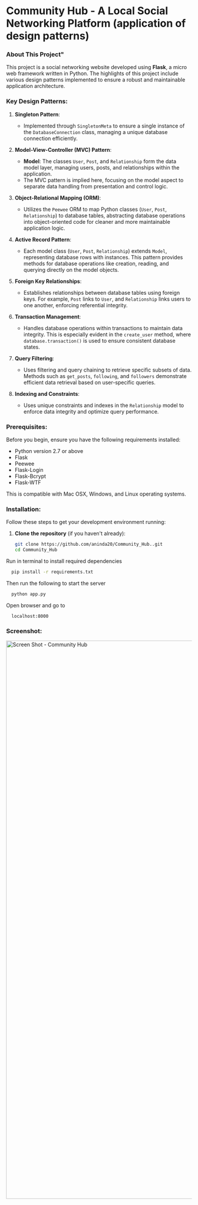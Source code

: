 # Community Hub - A Local Social Networking Platform (application of design patterns)

### About This Project"
This project is a social networking website developed using **Flask**, a micro web framework written in Python. The highlights of this project include various design patterns implemented to ensure a robust and maintainable application architecture.

### Key Design Patterns:
1. **Singleton Pattern**:
    - Implemented through `SingletonMeta` to ensure a single instance of the `DatabaseConnection` class, managing a unique database connection efficiently.

2. **Model-View-Controller (MVC) Pattern**:
    - **Model**: The classes `User`, `Post`, and `Relationship` form the data model layer, managing users, posts, and relationships within the application.
    - The MVC pattern is implied here, focusing on the model aspect to separate data handling from presentation and control logic.

3. **Object-Relational Mapping (ORM)**:
    - Utilizes the `Peewee` ORM to map Python classes (`User`, `Post`, `Relationship`) to database tables, abstracting database operations into object-oriented code for cleaner and more maintainable application logic.

4. **Active Record Pattern**:
    - Each model class (`User`, `Post`, `Relationship`) extends `Model`, representing database rows with instances. This pattern provides methods for database operations like creation, reading, and querying directly on the model objects.

5. **Foreign Key Relationships**:
    - Establishes relationships between database tables using foreign keys. For example, `Post` links to `User`, and `Relationship` links users to one another, enforcing referential integrity.

6. **Transaction Management**:
    - Handles database operations within transactions to maintain data integrity. This is especially evident in the `create_user` method, where `database.transaction()` is used to ensure consistent database states.

7. **Query Filtering**:
    - Uses filtering and query chaining to retrieve specific subsets of data. Methods such as `get_posts`, `following`, and `followers` demonstrate efficient data retrieval based on user-specific queries.

8. **Indexing and Constraints**:
    - Uses unique constraints and indexes in the `Relationship` model to enforce data integrity and optimize query performance.

### Prerequisites:
Before you begin, ensure you have the following requirements installed:
- Python version 2.7 or above
- Flask
- Peewee
- Flask-Login
- Flask-Bcrypt
- Flask-WTF

This is compatible with Mac OSX, Windows, and Linux operating systems.

### Installation:
Follow these steps to get your development environment running:

1. **Clone the repository** (if you haven't already):
   ```bash
   git clone https://github.com/aninda20/Community_Hub..git
   cd Community_Hub


Run in terminal to install required dependencies
```bash
  pip install -r requirements.txt
```
Then run the following to start the server
```bash
  python app.py
```
Open browser and go to 
```http
  localhost:8000
```

### Screenshot:
<img width="1512" alt="Screen Shot - Community Hub" src="https://github.com/aninda20/Community_Hub./assets/53020383/3e65c5a2-dd6c-44d6-9c06-0a1dbac2a82a">

